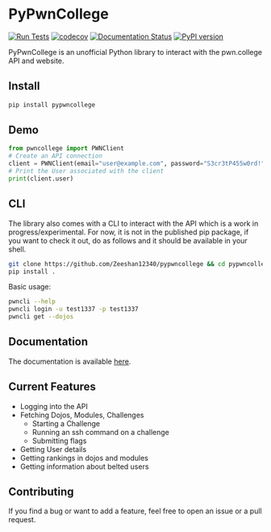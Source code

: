 # PyPwnCollege

[![Run Tests](https://github.com/zeeshan12340/pypwncollege/actions/workflows/tests.yml/badge.svg?branch=main)](https://github.com/zeeshan12340/pypwncollege/actions/workflows/tests.yml)
[![codecov](https://codecov.io/gh/zeeshan12340/pypwncollege/branch/main/graph/badge.svg)](https://codecov.io/gh/zeeshan12340/pypwncollege)
[![Documentation Status](https://readthedocs.org/projects/pypwncollege/badge/?version=latest)](https://pypwncollege.readthedocs.io/en/latest/?badge=latest)
[![PyPI version](https://badge.fury.io/py/PyPwnCollege.svg)](https://badge.fury.io/py/PyPwnCollege)

PyPwnCollege is an unofficial Python library to interact with the pwn.college API and website.

## Install

```bash
pip install pypwncollege
```

## Demo

```py
from pwncollege import PWNClient
# Create an API connection
client = PWNClient(email="user@example.com", password="S3cr3tP455w0rd!")
# Print the User associated with the client
print(client.user)
```

## CLI

The library also comes with a CLI to interact with the API which is a work in progress/experimental. For now, it is not in the published pip package, if you want to check it out, do as follows and it should be available in your shell.

```bash
git clone https://github.com/Zeeshan12340/pypwncollege && cd pypwncollege
pip install .
```

Basic usage:

```bash
pwncli --help
pwncli login -u test1337 -p test1337
pwncli get --dojos
```

## Documentation

The documentation is available [here](https://pypwncollege.readthedocs.io/en/latest/).

## Current Features

- Logging into the API
- Fetching Dojos, Modules, Challenges
  - Starting a Challenge
  - Running an ssh command on a challenge
  - Submitting flags
- Getting User details
- Getting rankings in dojos and modules
- Getting information about belted users

## Contributing

If you find a bug or want to add a feature, feel free to open an issue or a pull request.
